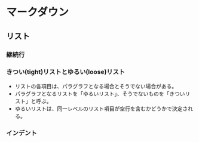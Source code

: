 # マークダウン
## リスト

### 継続行

### きつい(tight)リストとゆるい(loose)リスト

* リストの各項目は、パラグラフとなる場合とそうでない場合がある。
* パラグラフとなるリストを「ゆるいリスト」、そうでないものを「きついリスト」と呼ぶ。
* ゆるいリストは、同一レベルのリスト項目が空行を含むかどうかで決定される。

### インデント
